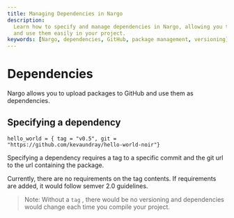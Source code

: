 ```yaml
---
title: Managing Dependencies in Nargo
description:
  Learn how to specify and manage dependencies in Nargo, allowing you to upload packages to GitHub
  and use them easily in your project.
keywords: [Nargo, dependencies, GitHub, package management, versioning]
---
```


# Dependencies

Nargo allows you to upload packages to GitHub and use them as dependencies.

## Specifying a dependency

```
hello_world = { tag = "v0.5", git = "https://github.com/kevaundray/hello-world-noir"}
```

Specifying a dependency requires a tag to a specific commit and the git url to the url containing
the package.

Currently, there are no requirements on the tag contents. If requirements are added, it would follow
semver 2.0 guidelines.

> Note: Without a `tag` , there would be no versioning and dependencies would change each time you
> compile your project.
